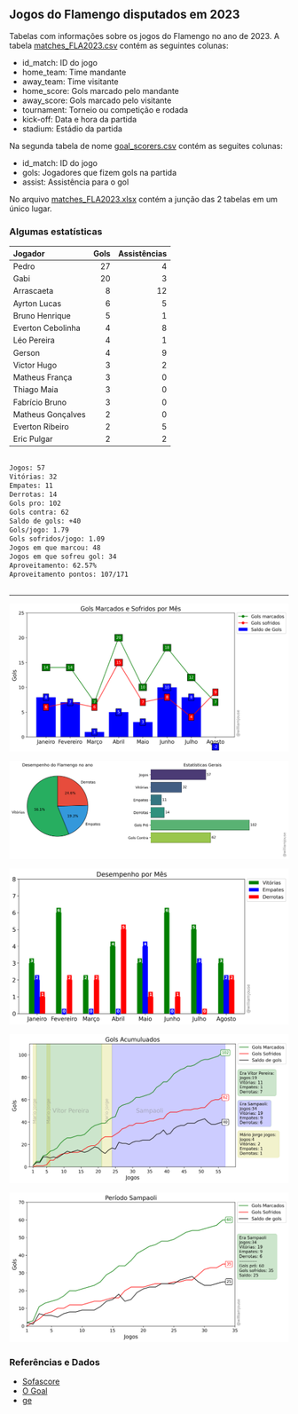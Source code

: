 ## Jogos do Flamengo disputados em 2023

Tabelas com informações sobre os jogos do Flamengo no ano de 2023. A tabela [matches_FLA2023.csv](https://github.com/williamjouse/jogos-Flamengo-2023/blob/main/data/matches_FLA2023.csv)
contém as seguintes colunas:

- id_match: ID do jogo
- home_team: Time mandante
- away_team: Time visitante
- home_score: Gols marcado pelo mandante
- away_score: Gols marcado pelo visitante
- tournament: Torneio ou competição e rodada
- kick-off: Data e hora da partida
- stadium: Estádio da partida


Na segunda tabela de nome [goal_scorers.csv](https://github.com/williamjouse/jogos-Flamengo-2023/blob/main/data/goal_scorers.csv) contém as seguites colunas:

- id_match: ID do jogo
- gols: Jogadores que fizem gols na partida
- assist: Assistência para o gol


No arquivo [matches_FLA2023.xlsx](https://github.com/williamjouse/jogos-Flamengo-2023/blob/main/data/matches_FLA2023.xlsx) contém a junção das 2 tabelas em um único lugar.




### Algumas estatísticas

| Jogador           |   Gols |   Assistências |
|:------------------|-------:|---------------:|
| Pedro             |     27 |              4 |
| Gabi              |     20 |              3 |
| Arrascaeta        |      8 |             12 |
| Ayrton Lucas      |      6 |              5 |
| Bruno Henrique    |      5 |              1 |
| Everton Cebolinha |      4 |              8 |
| Léo Pereira       |      4 |              1 |
| Gerson            |      4 |              9 |
| Victor Hugo       |      3 |              2 |
| Matheus França    |      3 |              0 |
| Thiago Maia       |      3 |              0 |
| Fabrício Bruno    |      3 |              0 |
| Matheus Gonçalves |      2 |              0 |
| Everton Ribeiro   |      2 |              5 |
| Eric Pulgar       |      2 |              2 |




```

Jogos: 57
Vitórias: 32
Empates: 11
Derrotas: 14 
Gols pro: 102
Gols contra: 62
Saldo de gols: +40
Gols/jogo: 1.79
Gols sofridos/jogo: 1.09
Jogos em que marcou: 48
Jogos em que sofreu gol: 34 
Aproveitamento: 62.57%
Aproveitamento pontos: 107/171


```


----


![img1.png](figures/figure.png)

![img1.png](figures/figure2.png)

![img1.png](figures/figure3.png)

![img1.png](figures/figure4.png)

![img1.png](figures/figure6.png)


### Referências e Dados

- [Sofascore](https://www.sofascore.com/)
- [O Goal](https://www.ogol.com.br)
- [ge](https://ge.globo.com/)